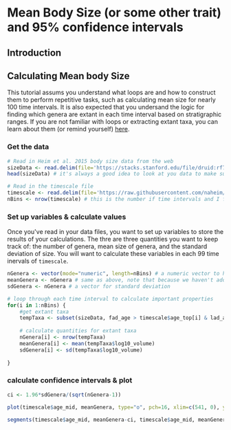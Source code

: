 # Mean Body Size (or some other trait) and 95% confidence intervals

## Introduction


## Calculating Mean body Size 

This tutorial assums you understand what loops are and how to construct them to perform repetitive tasks, such as calculating mean size for nearly 100 time intervals. It is also expected that you undersand the logic for finding which genera are extant in each time interval based on stratigraphic ranges. If you are not familiar with loops or extracting extant taxa, you can learn about them (or remind yourself) [here](manipulatedf.md).

### Get the data

```` r
# Read in Heim et al. 2015 body size data from the web
sizeData <- read.delim(file='https://stacks.stanford.edu/file/druid:rf761bx8302/supplementary_data_file.txt')
head(sizeData) # it's always a good idea to look at you data to make sure it looks like you expect and to learn the relevant column names for analyses.

# Read in the timescale file
timescale <- read.delim(file='https://raw.githubusercontent.com/naheim/paleosizePaper/master/rawDataFiles/timescale.txt')
nBins <- nrow(timescale) # this is the number if time intervals and I find it convenient to calculate in here and use rBins rather than writing out nrow(timescale) everytime I need it.

````
### Set up variables & calculate values
Once you've read in your data files, you want to set up variables to store the results of your calculations. The thre are three quantities you want to keep track of: the number of genera, mean size of genera, and the standard deviation of size. You will want to calculate these variables in each 99 time inervals of ``timescale``. 

```` r
nGenera <- vector(mode="numeric", length=nBins) # a numeric vector to hold the number of genera extant in each time interval
meanGenera <- nGenera # same as above, note that because we haven't added any values, I can just copy the previously created vector--saves typing
sdGenera <- nGenera # a vector for standard deviation

# loop through each time interval to calculate important properties
for(i in 1:nBins) {
	#get extant taxa
	tempTaxa <- subset(sizeData, fad_age > timescale$age_top[i] & lad_age < timescale$age_bottom[i])
	
	# calculate quantities for extant taxa
	nGenera[i] <- nrow(tempTaxa)
	meanGenera[i] <- mean(tempTaxa$log10_volume)
	sdGenera[i] <- sd(tempTaxa$log10_volume)
	
}

````

### calculate confidence intervals & plot 

```` r
ci <- 1.96*sdGenera/(sqrt(nGenera-1))

plot(timescale$age_mid, meanGenera, type="o", pch=16, xlim=c(541, 0), ylim=range(c(meanGenera+ci, meanGenera-ci)))

segments(timescale$age_mid, meanGenera-ci, timescale$age_mid, meanGenera+ci)
````
